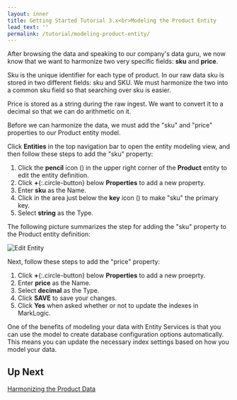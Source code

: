 ```yaml
---
layout: inner
title: Getting Started Tutorial 3.x<br>Modeling the Product Entity
lead_text: ''
permalink: /tutorial/modeling-product-entity/
---
```


After browsing the data and speaking to our company's data guru, we now know that we want to harmonize two very specific fields: **sku** and **price**.

Sku is the unique identifier for each type of product. In our raw data sku is stored in two different fields: sku and SKU. We must harmonize the two into a common sku field so that searching over sku is easier.

Price is stored as a string during the raw ingest. We want to convert it to a decimal so that we can do arithmetic on it.

Before we can harmonize the data, we must add the "sku" and "price" properties to our Product entity model. 

Click **Entities** in the top navigation bar to open the entity modeling view,
and then follow these steps to add the "sku" property:

1. Click the **pencil** icon (<i class="fa fa-pencil"></i>) in the upper right corner of the **Product** entity to edit the entity definition.
1. Click **+**{:.circle-button} below **Properties** to add a new property.
1. Enter **sku** as the Name.
1. Click in the area just below the **key** icon (<i class="fa fa-key"></i>) to make "sku" the primary key.
1. Select **string** as the Type.

The following picture summarizes the step for adding the "sku" property to the Product entity definition:

![Edit Entity]({{site.baseurl}}/images/3x/modeling-product-entity/edit-product-entity.png)

Next, follow these steps to add the "price" property:

1. Click **+**{:.circle-button} below **Properties** to add a new proeprty.
1. Enter **price** as the Name.
1. Select **decimal** as the Type.
1. Click **SAVE** to save your changes.
1. Click **Yes** when asked whether or not to update the indexes in MarkLogic.

One of the benefits of modeling your data with Entity Services is that you can use the model to create database configuration options automatically. This means you can update the necessary index settings based on how you model your data.

## Up Next

[Harmonizing the Product Data](../harmonizing-product-data/)
